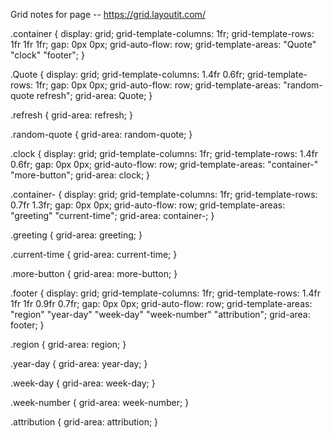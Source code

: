 Grid notes for page -- https://grid.layoutit.com/

.container {
  display: grid;
  grid-template-columns: 1fr;
  grid-template-rows: 1fr 1fr 1fr;
  gap: 0px 0px;
  grid-auto-flow: row;
  grid-template-areas:
    "Quote"
    "clock"
    "footer";
}

.Quote {
  display: grid;
  grid-template-columns: 1.4fr 0.6fr;
  grid-template-rows: 1fr;
  gap: 0px 0px;
  grid-auto-flow: row;
  grid-template-areas:
    "random-quote refresh";
  grid-area: Quote;
}

.refresh { grid-area: refresh; }

.random-quote { grid-area: random-quote; }

.clock {
  display: grid;
  grid-template-columns: 1fr;
  grid-template-rows: 1.4fr 0.6fr;
  gap: 0px 0px;
  grid-auto-flow: row;
  grid-template-areas:
    "container-"
    "more-button";
  grid-area: clock;
}

.container- {
  display: grid;
  grid-template-columns: 1fr;
  grid-template-rows: 0.7fr 1.3fr;
  gap: 0px 0px;
  grid-auto-flow: row;
  grid-template-areas:
    "greeting"
    "current-time";
  grid-area: container-;
}

.greeting { grid-area: greeting; }

.current-time { grid-area: current-time; }

.more-button { grid-area: more-button; }

.footer {
  display: grid;
  grid-template-columns: 1fr;
  grid-template-rows: 1.4fr 1fr 1fr 0.9fr 0.7fr;
  gap: 0px 0px;
  grid-auto-flow: row;
  grid-template-areas:
    "region"
    "year-day"
    "week-day"
    "week-number"
    "attribution";
  grid-area: footer;
}

.region { grid-area: region; }

.year-day { grid-area: year-day; }

.week-day { grid-area: week-day; }

.week-number { grid-area: week-number; }

.attribution { grid-area: attribution; }

<i class="fas fa-angle-down"></i>